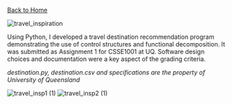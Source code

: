 [Back to Home](https://teanlouise.github.io)

![travel_inspiration](https://user-images.githubusercontent.com/19520346/69231404-bcfeaa00-0bd4-11ea-8b54-a4cf20bf992c.PNG)

Using Python, I developed a travel destination recommendation program demonstrating the use of control structures and functional decomposition. It was submitted as Assignment 1 for CSSE1001 at UQ. Software design choices and documentation were a key aspect of the grading criteria.

_destination.py, destination.csv and specifications are the property of University of Queensland_

![travel_insp1 (1)](https://user-images.githubusercontent.com/19520346/69198435-636c9000-0b80-11ea-8f55-dbdb4259401c.PNG)
![travel_insp2 (1)](https://user-images.githubusercontent.com/19520346/69198341-1d173100-0b80-11ea-8e1b-5ea3c924633d.PNG)
